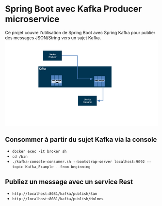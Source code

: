 # Spring Boot avec Kafka Producer microservice

Ce projet couvre l'utilisation de Spring Boot avec Spring Kafka pour publier des messages JSON/String vers un sujet Kafka.
![](images/im1.png)
## Consommer à partir du sujet Kafka via la console
-  `docker exec -it broker sh`
-  `cd /bin`
- `./kafka-console-consumer.sh --bootstrap-server localhost:9092 --topic Kafka_Example --from-beginning`

## Publiez un message avec un service Rest
- `http://localhost:8081/kafka/publish/Sam`
- `http://localhost:8081/kafka/publish/Holmes`
